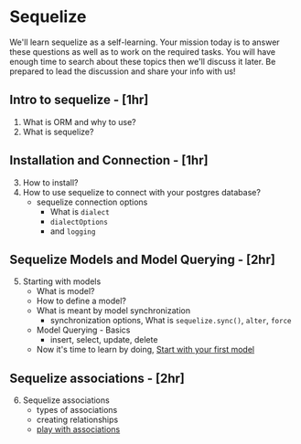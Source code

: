 # Sequelize
We'll learn sequelize as a self-learning. Your mission today is to answer these questions as well as to work on the required tasks.
You will have enough time to search about these topics then we'll discuss it later.
Be prepared to lead the discussion and share your info with us!

## Intro to sequelize - [1hr]
1. What is ORM and why to use?
2. What is sequelize?
## Installation and Connection - [1hr]
3. How to install?
4. How to use sequelize to connect with your postgres database?
    - sequelize connection options
        - What is `dialect`
        - `dialectOptions`
        - and `logging`
## Sequelize Models and Model Querying - [2hr]
5. Starting with models
    - What is model?
    - How to define a model?
    - What is meant by model synchronization
        - synchronization options, What is `sequelize.sync()`, `alter`, `force`
    - Model Querying - Basics
        - insert, select, update, delete    
    - Now it's time to learn by doing, [Start with your first model](./create-your-first-model.md)

## Sequelize associations - [2hr]
6. Sequelize associations 
    - types of associations
    - creating relationships
    - [play with associations](./model-associations.md)